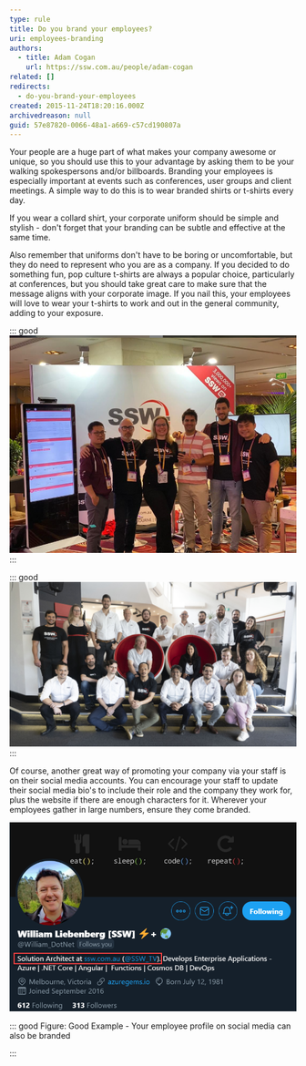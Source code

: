 ```yaml
---
type: rule
title: Do you brand your employees?
uri: employees-branding
authors:
  - title: Adam Cogan
    url: https://ssw.com.au/people/adam-cogan
related: []
redirects:
  - do-you-brand-your-employees
created: 2015-11-24T18:20:16.000Z
archivedreason: null
guid: 57e87820-0066-48a1-a669-c57cd190807a
---
```

Your people are a huge part of what makes your company awesome or unique, so you should use this to your advantage by asking them to be your walking spokespersons and/or billboards. Branding your employees is especially important at events such as conferences, user groups and client meetings. A simple way to do this is to wear branded shirts or t-shirts every day.

If you wear a collard shirt, your corporate uniform should be simple and stylish - don't forget that your branding can be subtle and effective at the same time.

Also remember that uniforms don't have to be boring or uncomfortable, but they do need to represent who you are as a company. If you decided to do something fun, pop culture t-shirts are always a popular choice, particularly at conferences, but you should take great care to make sure that the message aligns with your corporate image. If you nail this, your employees will love to wear your t-shirts to work and out in the general community, adding to your exposure.

<!--endintro-->

::: good\
![Figure: Good Example - Part of the SSW team attending NDC Sydney 2019 wearing special shirts we created for this event + branded backdrop for our booth](ndcshot.png)\
:::

::: good\
![Figure: Good Example - Some of our Sydney team wearing different branded shirt](_C160408.jpg)
:::

Of course, another great way of promoting your company via your staff is on their social media accounts. You can encourage your staff to update their social media bio's to include their role and the company they work for, plus the website if there are enough characters for it.
Wherever your employees gather in large numbers, ensure they come branded.

![](willsprofile.png)

::: good
Figure: Good Example - Your employee profile on social media can also be branded

:::
